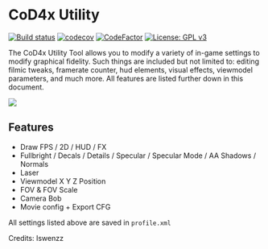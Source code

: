 # CoD4x Utility
[![Build status](https://ci.appveyor.com/api/projects/status/gb3f3etgol4eggrl?svg=true)](https://ci.appveyor.com/project/Iswenzz/cod4x-utility)
[![codecov](https://codecov.io/gh/Iswenzz/CoD4x-Utility/branch/master/graph/badge.svg)](https://codecov.io/gh/Iswenzz/CoD4x-Utility
)
[![CodeFactor](https://www.codefactor.io/repository/github/iswenzz/cod4x-utility/badge)](https://www.codefactor.io/repository/github/iswenzz/cod4x-utility)
[![License: GPL v3](https://img.shields.io/badge/License-GPLv3-blue.svg)](https://www.gnu.org/licenses/gpl-3.0)

The CoD4x Utility Tool allows you to modify a variety of in-game settings to modify graphical fidelity.
Such things are included but not limited to: editing filmic tweaks, framerate counter, hud elements, 
visual effects, viewmodel parameters, and much more. All features are listed further down in this document.

![](https://i.imgur.com/fNOgG6L.jpg)

## Features

* Draw FPS / 2D / HUD / FX
* Fullbright / Decals / Details / Specular / Specular Mode / AA Shadows / Normals
* Laser
* Viewmodel X Y Z Position
* FOV & FOV Scale
* Camera Bob
* Movie config + Export CFG

All settings listed above are saved in ``profile.xml``

Credits: Iswenzz
